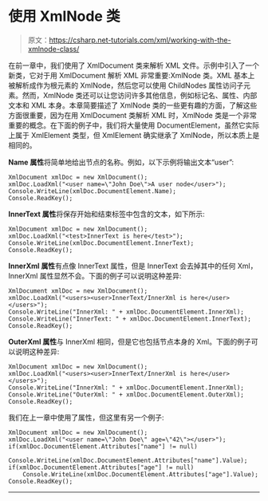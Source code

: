# 使用 XmlNode 类

> 原文：<https://csharp.net-tutorials.com/xml/working-with-the-xmlnode-class/>

在前一章中，我们使用了 XmlDocument 类来解析 XML 文件。示例中引入了一个新类，它对于用 XmlDocument 解析 XML 非常重要:XmlNode 类。XML 基本上被解析成作为根元素的 XmlNode，然后您可以使用 ChildNodes 属性访问子元素。然而，XmlNode 类还可以让您访问许多其他信息，例如标记名、属性、内部文本和 XML 本身。本章简要描述了 XmlNode 类的一些更有趣的方面，了解这些方面很重要，因为在用 XmlDocument 类解析 XML 时，XmlNode 类是一个非常重要的概念。在下面的例子中，我们将大量使用 DocumentElement，虽然它实际上属于 XmlElement 类型，但 XmlElement 确实继承了 XmlNode，所以本质上是相同的。

**Name 属性**将简单地给出节点的名称。例如，以下示例将输出文本“user”:

```
XmlDocument xmlDoc = new XmlDocument();
xmlDoc.LoadXml("<user name=\"John Doe\">A user node</user>");
Console.WriteLine(xmlDoc.DocumentElement.Name);
Console.ReadKey();
```

**InnerText 属性**将保存开始和结束标签中包含的文本，如下所示:

```
XmlDocument xmlDoc = new XmlDocument();
xmlDoc.LoadXml("<test>InnerText is here</test>");
Console.WriteLine(xmlDoc.DocumentElement.InnerText);
Console.ReadKey();
```

**InnerXml 属性**有点像 InnerText 属性，但是 InnerText 会去掉其中的任何 Xml，InnerXml 属性显然不会。下面的例子可以说明这种差异:

<input type="hidden" name="IL_IN_ARTICLE">

```
XmlDocument xmlDoc = new XmlDocument();
xmlDoc.LoadXml("<users><user>InnerText/InnerXml is here</user></users>");
Console.WriteLine("InnerXml: " + xmlDoc.DocumentElement.InnerXml);
Console.WriteLine("InnerText: " + xmlDoc.DocumentElement.InnerText);
Console.ReadKey();
```

**OuterXml 属性**与 InnerXml 相同，但是它也包括节点本身的 Xml。下面的例子可以说明这种差异:

```
XmlDocument xmlDoc = new XmlDocument();
xmlDoc.LoadXml("<users><user>InnerText/InnerXml is here</user></users>");
Console.WriteLine("InnerXml: " + xmlDoc.DocumentElement.InnerXml);
Console.WriteLine("OuterXml: " + xmlDoc.DocumentElement.OuterXml);
Console.ReadKey();
```

我们在上一章中使用了属性，但这里有另一个例子:

```
XmlDocument xmlDoc = new XmlDocument();
xmlDoc.LoadXml("<user name=\"John Doe\" age=\"42\"></user>");
if(xmlDoc.DocumentElement.Attributes["name"] != null)
    Console.WriteLine(xmlDoc.DocumentElement.Attributes["name"].Value);
if(xmlDoc.DocumentElement.Attributes["age"] != null)
    Console.WriteLine(xmlDoc.DocumentElement.Attributes["age"].Value);
Console.ReadKey();
```

* * *